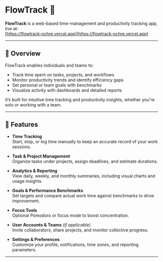 # FlowTrack 🚀

**FlowTrack** is a web-based time-management and productivity tracking app, live at:  
[https://flowtrack-ochre.vercel.app](https://flowtrack-ochre.vercel.app)

---

## 🎯 Overview

FlowTrack enables individuals and teams to:

- Track time spent on tasks, projects, and workflows  
- Monitor productivity trends and identify efficiency gaps  
- Set personal or team goals with benchmarks  
- Visualize activity with dashboards and detailed reports

It’s built for intuitive time tracking and productivity insights, whether you're solo or working with a team.

---

## 🧩 Features

- **Time Tracking**  
  Start, stop, or log time manually to keep an accurate record of your work sessions.

- **Task & Project Management**  
  Organize tasks under projects, assign deadlines, and estimate durations.

- **Analytics & Reporting**  
  View daily, weekly, and monthly summaries, including visual charts and usage insights.

- **Goals & Performance Benchmarks**  
  Set targets and compare actual work time against benchmarks to drive improvement.

- **Focus Tools**  
  Optional Pomodoro or focus mode to boost concentration.

- **User Accounts & Teams** *(if applicable)*  
  Invite collaborators, share projects, and monitor collective progress.

- **Settings & Preferences**  
  Customize your profile, notifications, time zones, and reporting parameters.

---
